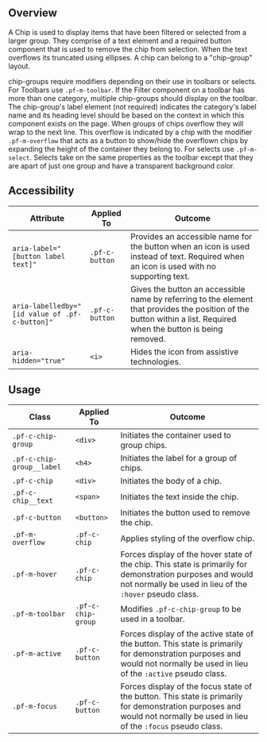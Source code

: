 ## Overview

A Chip is used to display items that have been filtered or selected from a larger group. They comprise of a text element and a required button component that is used to remove the chip from selection. When the text overflows its truncated using ellipses. A chip can belong to a "chip-group" layout. 

chip-groups require modifiers depending on their use in toolbars or selects. For Toolbars use `.pf-m-toolbar`. If the Filter component on a toolbar has more than one category, multiple chip-groups should display on the toolbar. The chip-group's label element (not required) indicates the category's label name and its heading level should be based on the context in which this component exists on the page. When groups of chips overflow they will wrap to the next line. This overflow is indicated by a chip with the modifier `.pf-m-overflow` that acts as a button to show/hide the overflown chips by expanding the height of the container they belong to. For selects use `.pf-m-select`. Selects take on the same properties as the toolbar except that they are apart of just one group and have a transparent background color.


## Accessibility

| Attribute | Applied To | Outcome |
| -- | -- | -- |
| `aria-label="[button label text]"` | `.pf-c-button` |  Provides an accessible name for the button when an icon is used instead of text. Required when an icon is used with no supporting text. |
| `aria-labelledby="[id value of .pf-c-button]"` | `.pf-c-button` | Gives the button an accessible name by referring to the element that provides the position of the button within a list. Required when the button is being removed. |
| `aria-hidden="true"` | `<i>` |  Hides the icon from assistive technologies. |

## Usage

| Class | Applied To | Outcome |
| -- | -- | -- |
| `.pf-c-chip-group` | `<div>` | Initiates the container used to group chips. |
| `.pf-c-chip-group__label` | `<h4>` | Initiates the label for a group of chips. |
| `.pf-c-chip` | `<div>` | Initiates the body of a chip. |
| `.pf-c-chip__text` | `<span>` | Initiates the text inside the chip. |
| `.pf-c-button` | `<button>` | Initiates the button used to remove the chip. |
| `.pf-m-overflow` | `.pf-c-chip` | Applies styling of the overflow chip. |
| `.pf-m-hover` | `.pf-c-chip` | Forces display of the hover state of the chip. This state is primarily for demonstration purposes and would not normally be used in lieu of the `:hover` pseudo class. |
| `.pf-m-toolbar` | `.pf-c-chip-group` | Modifies `.pf-c-chip-group` to be used in a toolbar. |
| `.pf-m-active` | `.pf-c-button` | Forces display of the active state of the button. This state is primarily for demonstration purposes and would not normally be used in lieu of the `:active` pseudo class. |
| `.pf-m-focus` | `.pf-c-button` | Forces display of the focus state of the button. This state is primarily for demonstration purposes and would not normally be used in lieu of the `:focus` pseudo class. |